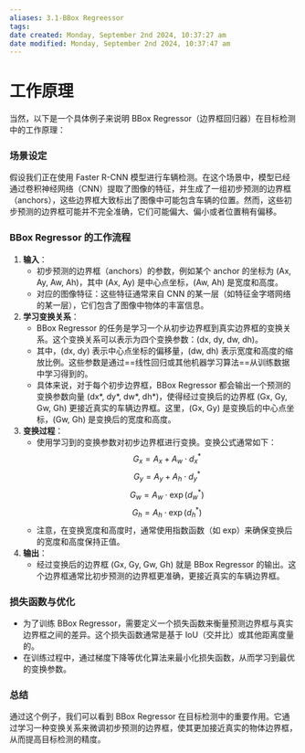 ```yaml
---
aliases: 3.1-BBox Regreessor
tags:
date created: Monday, September 2nd 2024, 10:37:27 am
date modified: Monday, September 2nd 2024, 10:37:47 am
---
```

# 工作原理
当然，以下是一个具体例子来说明 BBox Regressor（边界框回归器）在目标检测中的工作原理：
### 场景设定
假设我们正在使用 Faster R-CNN 模型进行车辆检测。在这个场景中，模型已经通过卷积神经网络（CNN）提取了图像的特征，并生成了一组初步预测的边界框（anchors），这些边界框大致标出了图像中可能包含车辆的位置。然而，这些初步预测的边界框可能并不完全准确，它们可能偏大、偏小或者位置稍有偏移。
### BBox Regressor 的工作流程
1. **输入**：
   - 初步预测的边界框（anchors）的参数，例如某个 anchor 的坐标为 (Ax, Ay, Aw, Ah)，其中 (Ax, Ay) 是中心点坐标，(Aw, Ah) 是宽度和高度。
   - 对应的图像特征：这些特征通常来自 CNN 的某一层（如特征金字塔网络的某一层），它们包含了图像中物体的丰富信息。
2. **学习变换关系**：
   - BBox Regressor 的任务是学习一个从初步边界框到真实边界框的变换关系。这个变换关系可以表示为四个变换参数：(dx, dy, dw, dh)。
   - 其中，(dx, dy) 表示中心点坐标的偏移量，(dw, dh) 表示宽度和高度的缩放比例。这些参数是通过==线性回归或其他机器学习算法==从训练数据中学习得到的。
   - 具体来说，对于每个初步边界框，BBox Regressor 都会输出一个预测的变换参数向量 (dx\*, dy\*, dw\*, dh\*)，使得经过变换后的边界框 (Gx, Gy, Gw, Gh) 更接近真实的车辆边界框。这里，(Gx, Gy) 是变换后的中心点坐标，(Gw, Gh) 是变换后的宽度和高度。
3. **变换过程**：
   - 使用学习到的变换参数对初步边界框进行变换。变换公式通常如下：
     $$
     G_x = A_x + A_w \cdot d_x^*
     $$
     $$
     G_y = A_y + A_h \cdot d_y^*
     $$
     $$
     G_w = A_w \cdot \exp(d_w^*)
     $$
     $$
     G_h = A_h \cdot \exp(d_h^*)
     $$
   - 注意，在变换宽度和高度时，通常使用指数函数（如 exp）来确保变换后的宽度和高度保持正值。
4. **输出**：
   - 经过变换后的边界框 (Gx, Gy, Gw, Gh) 就是 BBox Regressor 的输出。这个边界框通常比初步预测的边界框更准确，更接近真实的车辆边界框。
### 损失函数与优化
- 为了训练 BBox Regressor，需要定义一个损失函数来衡量预测边界框与真实边界框之间的差异。这个损失函数通常是基于 IoU（交并比）或其他距离度量的。
- 在训练过程中，通过梯度下降等优化算法来最小化损失函数，从而学习到最优的变换参数。
### 总结
通过这个例子，我们可以看到 BBox Regressor 在目标检测中的重要作用。它通过学习一种变换关系来微调初步预测的边界框，使其更加接近真实的物体边界框，从而提高目标检测的精度。
